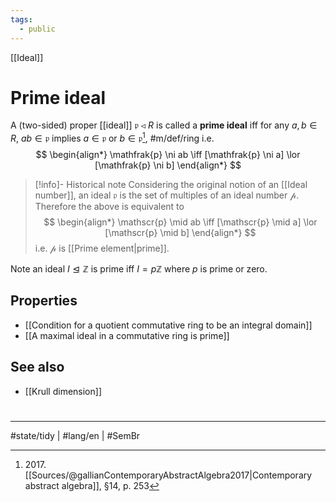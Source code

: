 ```yaml
---
tags:
  - public
---
```

[[Ideal]]
# Prime ideal

A (two-sided) proper [[ideal]] $\mathfrak{p} \triangleleft R$ is called a **prime ideal** iff for any $a,b \in R$, $ab \in \mathfrak{p}$ implies $a \in \mathfrak{p}$ or $b \in \mathfrak{p}$[^2017], #m/def/ring i.e.
$$
\begin{align*}
\mathfrak{p} \ni ab \iff [\mathfrak{p} \ni a] \lor [\mathfrak{p} \ni b]
\end{align*}
$$

> [!info]- Historical note
> Considering the original notion of an [[Ideal number]], an ideal $\mathfrak{p}$ is the set of multiples of an ideal number $\mathscr{p}$. Therefore the above is equivalent to
> $$
> \begin{align*}
> \mathscr{p} \mid ab \iff [\mathscr{p} \mid a] \lor [\mathscr{p} \mid b]
> \end{align*}
> $$
> i.e. $\mathscr{p}$ is [[Prime element|prime]].

Note an ideal $I \trianglelefteq \mathbb{Z}$ is prime iff $I = p\mathbb{Z}$ where $p$ is prime or zero.

  [^2017]: 2017\. [[Sources/@gallianContemporaryAbstractAlgebra2017|Contemporary abstract algebra]], §14, p. 253

## Properties

- [[Condition for a quotient commutative ring to be an integral domain]]
- [[A maximal ideal in a commutative ring is prime]]

## See also

- [[Krull dimension]]

#
---
#state/tidy | #lang/en | #SemBr
